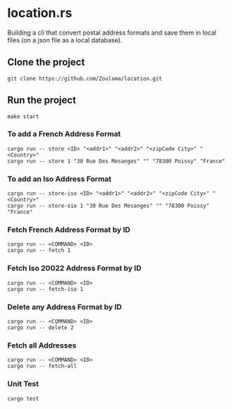 # location.rs


Building a cli that convert postal address formats and save them in local files (on a json file as a local database).

## Clone the project
```
git clone https://github.com/Zoulama/location.git
```
## Run the project
```
make start
```

### To add a French Address Format
```
cargo run -- store <ID> "<addr1>" "<addr2>" "<zipCode City>" "<Country>"
cargo run -- store 1 "30 Rue Des Mesanges" "" "78300 Poissy" "France"

```

### To add an Iso Address Format
```
cargo run -- store-iso <ID> "<addr1>" "<addr2>" "<zipCode City>" "<Country>"
cargo run -- store-sio 1 "30 Rue Des Mesanges" "" "78300 Poissy" "France"

```

### Fetch French Address Format by ID
```
cargo run -- <COMMAND> <ID> 
cargo run -- fetch 1

```


### Fetch Iso 20022 Address Format by ID
```
cargo run -- <COMMAND> <ID>
cargo run -- fetch-iso 1

```


### Delete any Address Format by ID
```
cargo run -- <COMMAND> <ID>
cargo run -- delete 2

```


### Fetch all Addresses
```
cargo run -- <COMMAND> <ID>
cargo run -- fetch-all

```


### Unit Test
```
cargo test

```